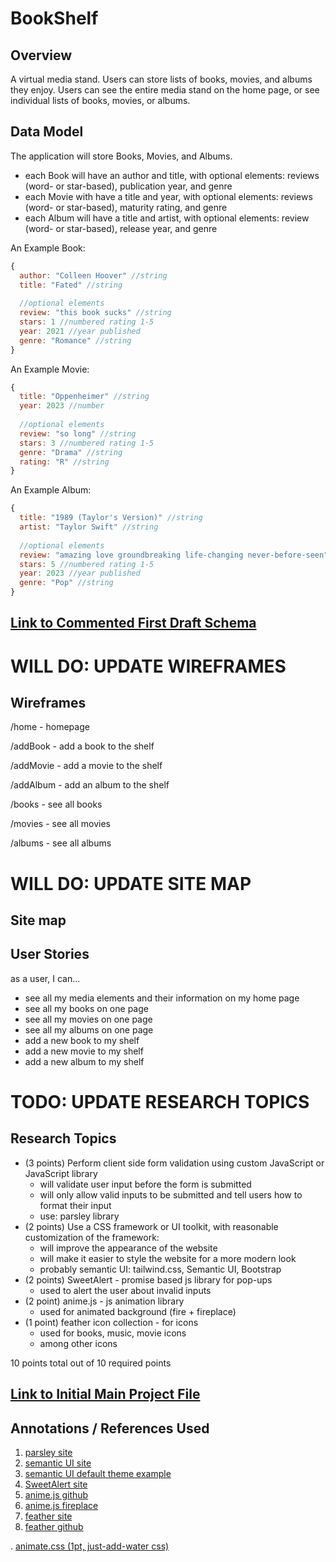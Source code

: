 # BookShelf

## Overview

A virtual media stand. Users can store lists of books, movies, and albums they enjoy. Users can see the entire media stand on the home page, or see individual lists of books, movies, or albums.

## Data Model

The application will store Books, Movies, and Albums.

* each Book will have an author and title, with  optional elements: reviews (word- or star-based), publication year, and genre
* each Movie with have a title and year, with optional elements: reviews (word- or star-based), maturity rating, and genre
* each Album will have a title and artist, with optional elements: review (word- or star-based), release year, and genre

An Example Book:

```javascript
{
  author: "Colleen Hoover" //string
  title: "Fated" //string
  
  //optional elements
  review: "this book sucks" //string
  stars: 1 //numbered rating 1-5
  year: 2021 //year published
  genre: "Romance" //string
}
```

An Example Movie:

```javascript
{
  title: "Oppenheimer" //string
  year: 2023 //number
  
  //optional elements
  review: "so long" //string
  stars: 3 //numbered rating 1-5
  genre: "Drama" //string
  rating: "R" //string
}
```

An Example Album:

```javascript
{
  title: "1989 (Taylor's Version)" //string
  artist: "Taylor Swift" //string
  
  //optional elements
  review: "amazing love groundbreaking life-changing never-before-seen" //string
  stars: 5 //numbered rating 1-5
  year: 2023 //year published
  genre: "Pop" //string
}
```


## [Link to Commented First Draft Schema](db.mjs) 

# __WILL DO: UPDATE WIREFRAMES__
## Wireframes

/home - homepage
<!--![list create](documentation/loginHome.png)-->

/addBook - add a book to the shelf
<!--![list](documentation/allShelf.png)-->

/addMovie - add a movie to the shelf
<!--![list](documentation/allShelf.png)-->

/addAlbum - add an album to the shelf
<!--![list](documentation/allShelf.png)-->

/books - see all books
<!--![list](documentation/allShelf.png)-->

/movies - see all movies
<!--![list](documentation/allShelf.png)-->

/albums - see all albums
<!--![list](documentation/allShelf.png)-->

# __WILL DO: UPDATE SITE MAP__
## Site map
<!--![list create](documentation/siteMap.png)-->

## User Stories
as a user, I can...
* see all my media elements and their information on my home page
* see all my books on one page
* see all my movies on one page
* see all my albums on one page
* add a new book to my shelf
* add a new movie to my shelf
* add a new album to my shelf

# TODO: UPDATE RESEARCH TOPICS
## Research Topics

* (3 points) Perform client side form validation using custom JavaScript or JavaScript library
    * will validate user input before the form is submitted
    * will only allow valid inputs to be submitted and tell users how to format their input
    * use: parsley library
* (2 points) Use a CSS framework or UI toolkit, with reasonable customization of the framework:
  * will improve the appearance of the website
  * will make it easier to style the website for a more modern look
  * probably semantic UI: tailwind.css, Semantic UI, Bootstrap
* (2 points) SweetAlert - promise based js library for pop-ups
  * used to alert the user about invalid inputs
* (2 point) anime.js - js animation library
  * used for animated background (fire + fireplace)
* (1 point) feather icon collection - for icons
  * used for books, music, movie icons
  * among other icons

10 points total out of 10 required points


## [Link to Initial Main Project File](app.mjs) 

## Annotations / References Used

1. [parsley site](https://parsleyjs.org/)
2. [semantic UI site](https://semantic-ui.com/)
3. [semantic UI default theme example](https://semantic-ui-forest.com/themes/semantic-ui/v2/material)
4. [SweetAlert site](https://sweetalert2.github.io/)
5. [anime.js github](https://github.com/juliangarnier/anime/#getting-started)
6. [anime.js fireplace](https://codepen.io/cweachock/pen/rNxjRbd)
7. [feather site](https://feathericons.com/?ref=hackernoon.com)
8. [feather github](https://github.com/feathericons/feather#feather)

. [animate.css (1pt, just-add-water css)](https://animate.style/)